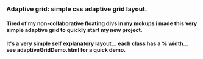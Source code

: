 <h3><b>Adaptive grid:</b> simple css adaptive grid layout.</h3>

<h4>Tired of my non-collaborative floating divs in my mokups i made this very simple adaptive grid to quickly start my new project.</h4>
<h4>It's a very simple self explanatory layout... each class has a % width... see adaptiveGridDemo.html for a quick demo.</h4>
